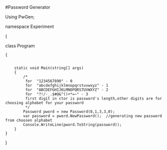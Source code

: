 #Password Generator

Using PwGen;

namespace Experiment

{
   
   class Program
   
    {
    
    
        static void Main(string[] args)
        {
            /* 
             for  "1234567890" - 0 
             for  "abcdefghijklmnopqrstuvwxyz" - 1
             for  "ABCDEFGHIJKLMNOPQRSTUVWXYZ" - 2
             for  "?!/-_.$#@&^()+*=~" - 3
             first digit in ctor is password's length,other digits are for choosing alphabet for your password  
             */
            Password pword = new Password(8,1,3,3,0);
            var password = pword.NewPassword();  //generating new password from choosen alphabet
            Console.WriteLine(pword.ToString(password));
        }
    }
}
